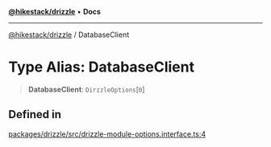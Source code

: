 [**@hikestack/drizzle**](/official/reference/drizzle/index.md) • **Docs**

***

[@hikestack/drizzle](/official/reference/drizzle/globals.md) / DatabaseClient

# Type Alias: DatabaseClient

> **DatabaseClient**: `DirzzleOptions`\[`0`\]

## Defined in

[packages/drizzle/src/drizzle-module-options.interface.ts:4](https://github.com/hikestack/hike/blob/5b5a0ebd12d6185b553ab0b289e36e1190d78992/packages/drizzle/src/drizzle-module-options.interface.ts#L4)
